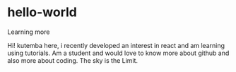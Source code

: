 # hello-world
Learning more

Hi!
kutemba here, i recently developed an interest in react and am learning using tutorials.
Am a student and would love to know more about github and also more about coding.
The sky is the Limit.
